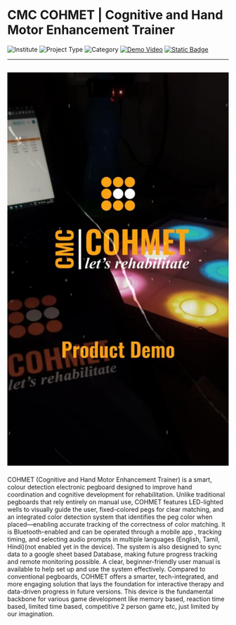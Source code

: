 
# **CMC COHMET** | Cognitive and Hand Motor Enhancement Trainer

![Institute](https://img.shields.io/badge/Institute-CMC%20Vellore-green?style=flat-square) ![Project Type](https://img.shields.io/badge/Project%20Type-Rehabilitation%20Device-blue?style=flat-square) ![Category](https://img.shields.io/badge/Category-Biomedical%20Product-yellow?style=flat-square) [![Demo Video](https://img.shields.io/badge/Demo-Youtube-red?style=flat-square)](https://youtu.be/8x4jnvdGgfg?si=aJdlGi542GCe0jYr) [![Static Badge](https://img.shields.io/badge/Website-Visit-ff4d6d?style=flat-square)](https://cohmet-cmc.netlify.app/)


---
![Hero Image](https://github.com/Surakshajain06/COHMET_PVT/blob/main/COHMET%20DOCUMENTATION/PICS/COHMET-Thumbnail.jpg?raw=true)
---
COHMET (Cognitive and Hand Motor Enhancement Trainer) is a smart, colour detection electronic pegboard designed to improve hand coordination and cognitive development for rehabilitation. Unlike traditional pegboards that rely entirely on manual use, COHMET features LED-lighted wells to visually guide the user, fixed-colored pegs for clear matching, and an integrated color detection system that identifies the peg color when placed—enabling accurate tracking of the correctness of color matching. It is Bluetooth-enabled and can be operated through a mobile app , tracking timing, and selecting audio prompts in multiple languages (English, Tamil, Hindi)(not enabled yet in the device). The system is also designed to sync data to a google sheet based Database, making future progress tracking and remote monitoring possible. A clear, beginner-friendly user manual is available to help set up and use the system effectively. Compared to conventional pegboards, COHMET offers a smarter, tech-integrated, and more engaging solution that lays the foundation for interactive therapy and data-driven progress in future versions. This device is the fundamental backbone for various game development like memory based, reaction time based, limited time based, competitive 2 person game etc, just limited by our imagination.  



